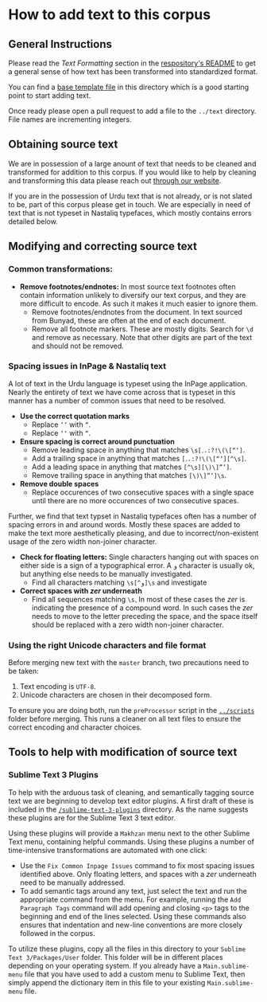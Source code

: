 # How to add text to this corpus

## General Instructions

Please read the *Text Formatting* section in the [respository's README](../README.md) to get a general sense of how text has been transformed into standardized format.

You can find a [base template file](base-template.xml) in this directory which is a good starting point to start adding text.

Once ready please open a pull request to add a file to the `../text` directory. File names are incrementing integers.

## Obtaining source text

We are in possession of a large anount of text that needs to be cleaned and transformed for addition to this corpus. If you would like to help by cleaning and transforming this data please reach out [through our website](https://matnsaz.net/en/contact).

If you are in the possession of Urdu text that is not already, or is not slated to be, part of this corpus please get in touch. We are especially in need of text that is not typeset in Nastaliq typefaces, which mostly contains errors detailed below.

## Modifying and correcting source text

### Common transformations:

- **Remove footnotes/endnotes:** In most source text footnotes often contain information unlikely to diversify our text corpus, and they are more difficult to encode. As such it makes it much easier to ignore them.
  - Remove footnotes/endnotes from the document. In text sourced from Bunyad, these are often at the end of each document.
  - Remove all footnote markers. These are mostly digits. Search for `\d` and remove as necessary. Note that other digits are part of the text and should not be removed.

### Spacing issues in InPage & Nastaliq text

A lot of text in the Urdu language is typeset using the InPage application. Nearly the entirety of text we have come across that is typeset in this manner has a number of common issues that need to be resolved.

- **Use the correct quotation marks**
  - Replace `’’` with `”`.
  - Replace `‘‘` with `“`.
- **Ensure spacing is correct around punctuation**
  - Remove leading space in anything that matches `\s[۔،:?!\(\[“‘]`.
  - Add a trailing space in anything that matches `[۔،:?!\(\[“‘][^\s]`.
  - Add a leading space in anything that matches `[^\s][\)\]”’]`.
  - Remove trailing space in anything that matches `[\)\]”’]\s`.
- **Remove double spaces**
  - Replace occurences of two consecutive spaces with a single space until there are no more occurences of two consecutive spaces.

Further, we find that text typset in Nastaliq typefaces often has a number of spacing errors in and around words. Mostly these spaces are added to make the text more aesthetically pleasing, and due to incorrect/non-existent usage of the zero width non-joiner character. 

- **Check for floating letters:** Single characters hanging out with spaces on either side is a sign of a typographical error. A `و` character is usually ok, but anything else needs to be manually investigated.
  - Find all characters matching `\s[^و]\s` and investigate
- **Correct spaces with *zer* underneath**
  - Find all sequences matching `\sِ`. In most of these cases the *zer* is indicating the presence of a compound word. In such cases the *zer* needs to move to the letter preceding the space, and the space itself should be replaced with a zero width non-joiner character.

### Using the right Unicode characters and file format

Before merging new text with the `master` branch, two precautions need to be taken:
1. Text encoding is `UTF-8`. 
2. Unicode characters are chosen in their decomposed form. 

To ensure you are doing both, run the `preProcessor` script in the [`../scripts`](/scripts) folder before merging. This runs a cleaner on all text files to ensure the correct encoding and character choices. 

## Tools to help with modification of source text

### Sublime Text 3 Plugins

To help with the arduous task of cleaning, and semantically tagging source text we are beginning to develop text editor plugins. A first draft of these is included in the [`/sublime-text-3-plugins`](/sublime-text-3-plugins) directory. As the name suggests these plugins are for the Sublime Text 3 text editor.

Using these plugins will provide a `Makhzan` menu next to the other Sublime Text menu, containing helpful commands. Using these plugins a number of time-intensive transformations are automated with one click:
- Use the `Fix Common Inpage Issues` command to fix most spacing issues identified above. Only floating letters, and spaces with a *zer* underneath need to be manually addressed.
- To add semantic tags around any text, just select the text and run the appropriate command from the menu. For example, running the `Add Paragraph Tags` command will add opening and closing `<p>` tags to the beginning and end of the lines selected. Using these commands also ensures that indentation and new-line conventions are more closely followed in the corpus.

To utilize these plugins, copy all the files in this directory to your `Sublime Text 3/Packages/User` folder. This folder will be in different places depending on your operating system. If you already have a `Main.sublime-menu` file that you have used to add a custom menu to Sublime Text, then simply append the dictionary item in this file to your existing `Main.sublime-menu` file.